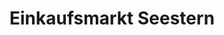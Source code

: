 ---
title: "Einkaufsmarkt Seestern"
url: /senftenberg/einkaufsmarkt-seestern/
shop: Lebensmittel
---